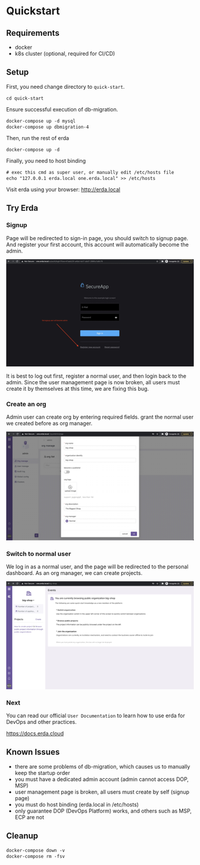 # Quickstart

## Requirements
* docker
* k8s cluster (optional, required for CI/CD)

## Setup

First, you need change directory to `quick-start`.

```shell
cd quick-start
```

Ensure successful execution of db-migration.

```shell
docker-compose up -d mysql
docker-compose up dbmigration-4
```

Then, run the rest of erda

```shell
docker-compose up -d
```

Finally, you need to host binding

```shell
# exec this cmd as super user, or manually edit /etc/hosts file
echo "127.0.0.1 erda.local one.erda.local" >> /etc/hosts
```

Visit erda using your browser: http://erda.local

## Try Erda
### Signup
Page will be redirected to sign-in page, you should switch to signup page.
And register your first account, this account will automatically become the admin.

![](../../assets/quickstart_switch_to_signup.jpg)

It is best to log out first, register a normal user, and then login back to the admin.
Since the user management page is now broken, all users must create it by themselves at this time, we are fixing this bug.

### Create an org
Admin user can create org by entering required fields.
grant the normal user we created before as org manager.

![](../../assets/quickstart_create_org.jpg)

### Switch to normal user
We log in as a normal user, and the page will be redirected to the personal dashboard.
As an org manager, we can create projects.

![](../../assets/quickstart_personal_dashboard.jpg)

### Next
You can read our official `User Documentation` to learn how to use erda for DevOps and other practices.

https://docs.erda.cloud

## Known Issues
* there are some problems of db-migration, which causes us to manually keep the startup order
* you must have a dedicated admin account (admin cannot access DOP, MSP)
* user management page is broken, all users must create by self (signup page)
* you must do host binding (erda.local in /etc/hosts)
* only guarantee DOP (DevOps Platform) works, and others such as MSP, ECP are not

## Cleanup

```shell
docker-compose down -v
docker-compose rm -fsv
```
